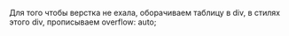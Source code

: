 Для того чтобы верстка не ехала, оборачиваем таблицу в div, в стилях этого div, прописываем overflow: auto;
